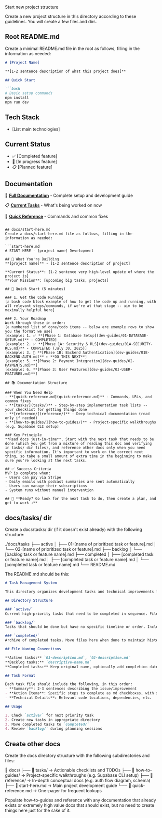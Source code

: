Start new project structure

Create a new project structure in this directory according to these guidelines. You will create a few files and dirs.

## Root README.md

Create a minimal README.md file in the root as follows, filling in the information as needed:

````README.md
# [Project Name]

**[1-2 sentence description of what this project does]**

## Quick Start

```bash
# Basic setup commands
npm install
npm run dev
````

## Tech Stack

- [List main technologies]

## Current Status

- ✅ [Completed feature]
- 🚧 [In progress feature]
- 📋 [Planned feature]

## Documentation

📖 **[Full Documentation](docs/start-here.md)** - Complete setup and development guide

📋 **[Current Tasks](docs/tasks/active/)** - What's being worked on now

🔧 **[Quick Reference](docs/quick-reference.md)** - Commands and common fixes

````

## docs/start-here.md
Create a docs/start-here.md file as follows, filling in the information as needed:

```start-here.md
# START HERE - [project name] Development

## 🎯 What You're Building
**[project name]** - [1-2 sentence description of project]

**Current Status**: [1-2 sentence very high-level update of where the project is]
**Your Mission**: [upcoming big tasks, projects]

## 🚀 Quick Start (5 minutes)

### 1. Get the Code Running
[a bash code block example of how to get the code up and running, with all relevant steps/commands, if we're at that stage -- aim to be maximally helpful here]

### 2. Your Roadmap
Work through these in order:
[a numbered list of done/todo items -- below are example rows to show you the format we use]
[example: 1. ✅ **[Phase 1: Database Setup](dev-guides/01-DATABASE-SETUP.md)** - COMPLETED]
[example: 2. ✅ **[Phase 1A: Security & RLS](dev-guides/01A-SECURITY-RLS.md)** - COMPLETED (July 30, 2025)]
[example: 3. 🚨 **[Phase 1B: Backend Authentication](dev-guides/01B-BACKEND-AUTH.md)** ← **DO THIS NEXT**]
[example: 5. **[Phase 2: Payment Integration](dev-guides/02-PAYMENTS.md)**]
[example: 6. **[Phase 3: User Features](dev-guides/03-USER-FEATURES.md)**]

## 📚 Documentation Structure

### When You Need Help
- **[quick-reference.md](quick-reference.md)** - Commands, URLs, and common fixes
- **[tasks/](tasks/)** - Step-by-step implementation task lists -- your checklist for getting things done
- **[reference/](reference/)** - Deep technical documentation (read only if needed)
- **[how-to-guides/](how-to-guides/)** - Project-specific walkthroughs (e.g. Supabase CLI setup)

### Key Principle
**Read docs just-in-time**. Start with the next task that needs to be done (which you get from a mixture of reading this doc and verifying in tasks/ dir files), and reference other docs only when you need specific information. It's important to work on the correct next thing, so take a small amount of extra time in the beginning to make sure you're looking at the next tasks.

## ✅ Success Criteria
MVP is complete when:
- Users can pay via Stripe
- Daily emails with podcast summaries are sent automatically
- Users can manage their subscriptions
- System runs without manual intervention

## 🎯 **Ready? Go look for the next task to do, then create a plan, and get to work →**
````

## docs/tasks/ dir

Create a docs/tasks/ dir (if it doesn't exist already) with the following structure:

./docs/tasks
├── active
│ ├── 01-[name of prioritized task or feature].md
│ └── 02-[name of prioritized task or feature].md
├── backlog
│ └── [backlog task or feature name].md
├── completed
│ ├── [completed task or feature name].md
│ ├── [completed task or feature name].md
│ └── [completed task or feature name].md
└── README.md

The README.md should be this:

```README.md
# Task Management System

This directory organizes development tasks and technical improvements for the [project name] repository.

## Directory Structure

### `active/`
Current high-priority tasks that need to be completed in sequence. Files are prefixed with numbers (01-, 02-, etc.) to indicate order.

### `backlog/`
Tasks that should be done but have no specific timeline or order. Includes performance improvements, technical debt, and nice-to-have features.

### `completed/`
Archive of completed tasks. Move files here when done to maintain history of what's been accomplished.

## File Naming Conventions

**Active tasks:** `01-description.md`, `02-description.md`
**Backlog tasks:** `descriptive-name.md`
**Completed tasks:** Keep original name, optionally add completion date

## Task Format

Each task file should include the following, in this order:
- **Summary**: 2-3 sentences describing the issue/improvement
- **Action Items**: Specific steps to complete as md checkboxes, with short notes about the task (if it's stalled, if there are important details or caveats, etc.)
- **Technical Details**: Relevant code locations, dependencies, etc.

## Usage

1. Check `active/` for next priority task
2. Create new tasks in appropriate directory
3. Move completed tasks to `completed/`
4. Review `backlog/` during planning sessions
```

## Create other docs

Create the docs directory structure with the following subdirectories and files:

📁 docs/
├── 📁 tasks/ → Actionable checklists and TODOs
├── 📁 how-to-guides/ → Project-specific walkthroughs (e.g. Supabase CLI setup)
├── 📁 reference/ → In-depth conceptual docs (e.g. auth flow diagram, schema)
├── 📄 start-here.md → Main project development guide
└── 📄 quick-reference.md → One-pager for frequent lookups

Populate how-to-guides and reference with any documentation that already exists or extremely high value docs that should exist, but no need to create things here just for the sake of it.
